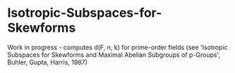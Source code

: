 # Isotropic-Subspaces-for-Skewforms
Work in progress - computes d(F, n, k) for prime-order fields (see 'Isotropic Subspaces for Skewforms and Maximal Abelian Subgroups of p-Groups', Buhler, Gupta, Harris, 1987)
